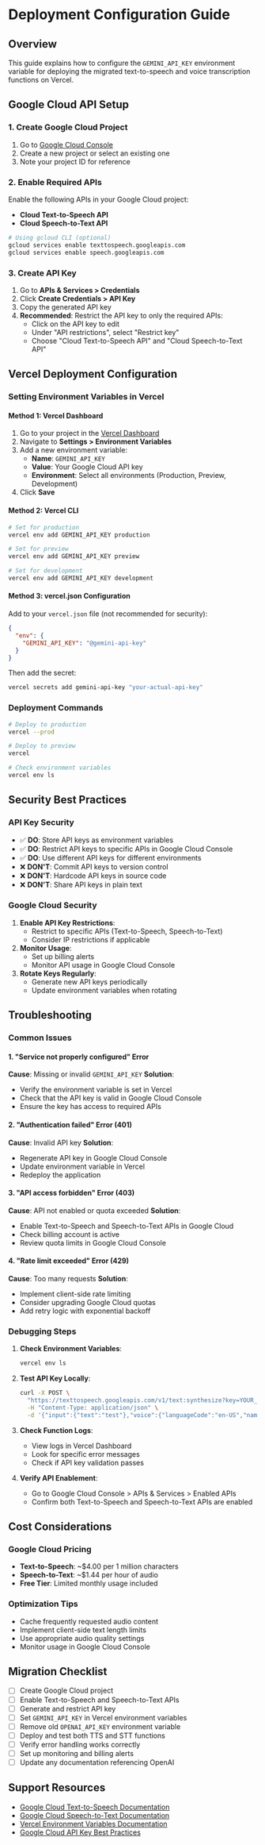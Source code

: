 # Deployment Configuration Guide

## Overview

This guide explains how to configure the `GEMINI_API_KEY` environment variable for deploying the migrated text-to-speech and voice transcription functions on Vercel.

## Google Cloud API Setup

### 1. Create Google Cloud Project

1. Go to [Google Cloud Console](https://console.cloud.google.com/)
2. Create a new project or select an existing one
3. Note your project ID for reference

### 2. Enable Required APIs

Enable the following APIs in your Google Cloud project:

- **Cloud Text-to-Speech API**
- **Cloud Speech-to-Text API**

```bash
# Using gcloud CLI (optional)
gcloud services enable texttospeech.googleapis.com
gcloud services enable speech.googleapis.com
```

### 3. Create API Key

1. Go to **APIs & Services > Credentials**
2. Click **Create Credentials > API Key**
3. Copy the generated API key
4. **Recommended**: Restrict the API key to only the required APIs:
   - Click on the API key to edit
   - Under "API restrictions", select "Restrict key"
   - Choose "Cloud Text-to-Speech API" and "Cloud Speech-to-Text API"

## Vercel Deployment Configuration

### Setting Environment Variables in Vercel

#### Method 1: Vercel Dashboard

1. Go to your project in the [Vercel Dashboard](https://vercel.com/dashboard)
2. Navigate to **Settings > Environment Variables**
3. Add a new environment variable:
   - **Name**: `GEMINI_API_KEY`
   - **Value**: Your Google Cloud API key
   - **Environment**: Select all environments (Production, Preview, Development)
4. Click **Save**

#### Method 2: Vercel CLI

```bash
# Set for production
vercel env add GEMINI_API_KEY production

# Set for preview
vercel env add GEMINI_API_KEY preview

# Set for development
vercel env add GEMINI_API_KEY development
```

#### Method 3: vercel.json Configuration

Add to your `vercel.json` file (not recommended for security):

```json
{
  "env": {
    "GEMINI_API_KEY": "@gemini-api-key"
  }
}
```

Then add the secret:

```bash
vercel secrets add gemini-api-key "your-actual-api-key"
```

### Deployment Commands

```bash
# Deploy to production
vercel --prod

# Deploy to preview
vercel

# Check environment variables
vercel env ls
```

## Security Best Practices

### API Key Security

- ✅ **DO**: Store API keys as environment variables
- ✅ **DO**: Restrict API keys to specific APIs in Google Cloud Console
- ✅ **DO**: Use different API keys for different environments
- ❌ **DON'T**: Commit API keys to version control
- ❌ **DON'T**: Hardcode API keys in source code
- ❌ **DON'T**: Share API keys in plain text

### Google Cloud Security

1. **Enable API Key Restrictions**:
   - Restrict to specific APIs (Text-to-Speech, Speech-to-Text)
   - Consider IP restrictions if applicable
2. **Monitor Usage**:
   - Set up billing alerts
   - Monitor API usage in Google Cloud Console
3. **Rotate Keys Regularly**:
   - Generate new API keys periodically
   - Update environment variables when rotating

## Troubleshooting

### Common Issues

#### 1. "Service not properly configured" Error

**Cause**: Missing or invalid `GEMINI_API_KEY`
**Solution**:

- Verify the environment variable is set in Vercel
- Check that the API key is valid in Google Cloud Console
- Ensure the key has access to required APIs

#### 2. "Authentication failed" Error (401)

**Cause**: Invalid API key
**Solution**:

- Regenerate API key in Google Cloud Console
- Update environment variable in Vercel
- Redeploy the application

#### 3. "API access forbidden" Error (403)

**Cause**: API not enabled or quota exceeded
**Solution**:

- Enable Text-to-Speech and Speech-to-Text APIs in Google Cloud
- Check billing account is active
- Review quota limits in Google Cloud Console

#### 4. "Rate limit exceeded" Error (429)

**Cause**: Too many requests
**Solution**:

- Implement client-side rate limiting
- Consider upgrading Google Cloud quotas
- Add retry logic with exponential backoff

### Debugging Steps

1. **Check Environment Variables**:

   ```bash
   vercel env ls
   ```

2. **Test API Key Locally**:

   ```bash
   curl -X POST \
     "https://texttospeech.googleapis.com/v1/text:synthesize?key=YOUR_API_KEY" \
     -H "Content-Type: application/json" \
     -d '{"input":{"text":"test"},"voice":{"languageCode":"en-US","name":"en-US-Neural2-A"},"audioConfig":{"audioEncoding":"MP3"}}'
   ```

3. **Check Function Logs**:

   - View logs in Vercel Dashboard
   - Look for specific error messages
   - Check if API key validation passes

4. **Verify API Enablement**:
   - Go to Google Cloud Console > APIs & Services > Enabled APIs
   - Confirm both Text-to-Speech and Speech-to-Text APIs are enabled

## Cost Considerations

### Google Cloud Pricing

- **Text-to-Speech**: ~$4.00 per 1 million characters
- **Speech-to-Text**: ~$1.44 per hour of audio
- **Free Tier**: Limited monthly usage included

### Optimization Tips

- Cache frequently requested audio content
- Implement client-side text length limits
- Use appropriate audio quality settings
- Monitor usage in Google Cloud Console

## Migration Checklist

- [ ] Create Google Cloud project
- [ ] Enable Text-to-Speech and Speech-to-Text APIs
- [ ] Generate and restrict API key
- [ ] Set `GEMINI_API_KEY` in Vercel environment variables
- [ ] Remove old `OPENAI_API_KEY` environment variable
- [ ] Deploy and test both TTS and STT functions
- [ ] Verify error handling works correctly
- [ ] Set up monitoring and billing alerts
- [ ] Update any documentation referencing OpenAI

## Support Resources

- [Google Cloud Text-to-Speech Documentation](https://cloud.google.com/text-to-speech/docs)
- [Google Cloud Speech-to-Text Documentation](https://cloud.google.com/speech-to-text/docs)
- [Vercel Environment Variables Documentation](https://vercel.com/docs/concepts/projects/environment-variables)
- [Google Cloud API Key Best Practices](https://cloud.google.com/docs/authentication/api-keys)
